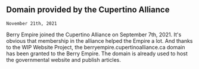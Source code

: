 ## Domain provided by the Cupertino Alliance
<code>November 21th, 2021</code>

Berry Empire joined the Cupertino Alliance on September 7th, 2021.
It's obvious that membership in the alliance helped the Empire a lot. And thanks to the WIP Website Project,
the berryempire.cupertinoalliance.ca domain has been granted to the Berry Empire.
The domain is already used to host the governmental website and publish articles.
